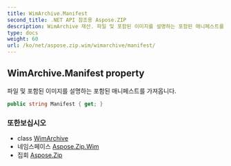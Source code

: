 ```yaml
---
title: WimArchive.Manifest
second_title: .NET API 참조용 Aspose.ZIP
description: WimArchive 재산. 파일 및 포함된 이미지를 설명하는 포함된 매니페스트를 가져옵니다.
type: docs
weight: 60
url: /ko/net/aspose.zip.wim/wimarchive/manifest/
---
```

## WimArchive.Manifest property

파일 및 포함된 이미지를 설명하는 포함된 매니페스트를 가져옵니다.

```csharp
public string Manifest { get; }
```

### 또한보십시오

* class [WimArchive](../)
* 네임스페이스 [Aspose.Zip.Wim](../../wimarchive/)
* 집회 [Aspose.Zip](../../../)


